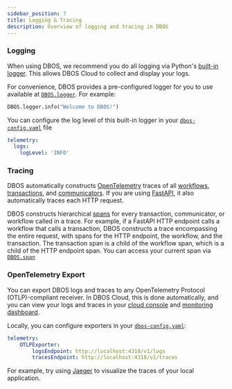 ```yaml
---
sidebar_position: 7
title: Logging & Tracing
description: Overview of logging and tracing in DBOS
---
```


### Logging

When using DBOS, we recommend you do all logging via Python's [built-in logger](https://docs.python.org/3/library/logging.html).
This allows DBOS Cloud to collect and display your logs.

For convenience, DBOS provides a pre-configured logger for you to use available at [`DBOS.logger`](../reference-python/contexts.md#logger).
For example:

```python
DBOS.logger.info("Welcome to DBOS!")
```

You can configure the log level of this built-in logger in your [`dbos-config.yaml`](../reference-python/configuration.md) file

```yaml
telemetry:
  logs:
    logLevel: 'INFO'
```

### Tracing 

DBOS automatically constructs [OpenTelemetry](https://opentelemetry.io/) traces of all [workflows](./workflow-tutorial.md), [transactions](./transaction-tutorial.md), and [communicators](./communicator-tutorial.md).
If you are using [FastAPI](https://fastapi.tiangolo.com/), it also automatically traces each HTTP request.

DBOS constructs hierarchical [spans](https://opentelemetry.io/docs/concepts/signals/traces/#spans) for every transaction, communicator, or workflow called in a trace.
For example, if a FastAPI HTTP endpoint calls a workflow that calls a transaction, DBOS constructs a trace encompassing the entire request, with spans for the HTTP endpoint, the workflow, and the transaction.
The transaction span is a child of the workflow span, which is a child of the HTTP endpoint span.
You can access your current span via [`DBOS.span`](../reference-python/contexts.md#span)

### OpenTelemetry Export

You can export DBOS logs and traces to any OpenTelemetry Protocol (OTLP)-compliant receiver.
In DBOS Cloud, this is done automatically, and you can view your logs and traces in your [cloud console](https://console.dbos.dev) and [monitoring dashboard](../cloud-tutorials/monitoring-dashboard.md).

Locally, you can configure exporters in your [`dbos-config.yaml`](../reference-python/configuration.md):

```yaml
telemetry:
    OTLPExporter:
        logsEndpoint: http://localhost:4318/v1/logs
        tracesEndpoint: http://localhost:4318/v1/traces
```

For example, try using [Jaeger](https://www.jaegertracing.io/docs/latest/getting-started/) to visualize the traces of your local application.
